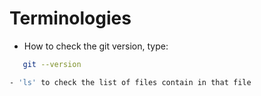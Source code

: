 # Terminologies
- How to check the git version, type:
```bash
   git --version

- 'ls' to check the list of files contain in that file